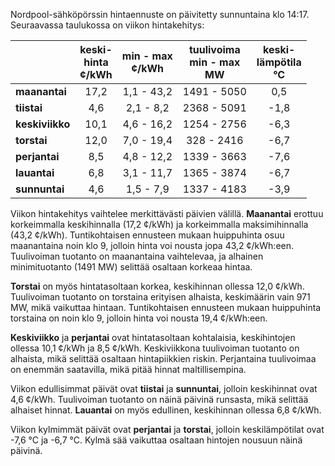 Nordpool-sähköpörssin hintaennuste on päivitetty sunnuntaina klo 14:17. Seuraavassa taulukossa on viikon hintakehitys:

|        | keski-<br>hinta<br>¢/kWh | min - max<br>¢/kWh | tuulivoima<br>min - max<br>MW | keski-<br>lämpötila<br>°C |
|:-------------|:----------------:|:----------------:|:-------------:|:-------------:|
| **maanantai** | 17,2 | 1,1 - 43,2 | 1491 - 5050 | 0,5 |
| **tiistai** | 4,6 | 2,1 - 8,2 | 2368 - 5091 | -1,8 |
| **keskiviikko** | 10,1 | 4,6 - 16,2 | 1254 - 2756 | -6,3 |
| **torstai** | 12,0 | 7,0 - 19,4 | 328 - 2416 | -6,7 |
| **perjantai** | 8,5 | 4,8 - 12,2 | 1339 - 3663 | -7,6 |
| **lauantai** | 6,8 | 3,1 - 11,7 | 1365 - 3874 | -6,7 |
| **sunnuntai** | 4,6 | 1,5 - 7,9 | 1337 - 4183 | -3,9 |

Viikon hintakehitys vaihtelee merkittävästi päivien välillä. **Maanantai** erottuu korkeimmalla keskihinnalla (17,2 ¢/kWh) ja korkeimmalla maksimihinnalla (43,2 ¢/kWh). Tuntikohtaisen ennusteen mukaan huippuhinta osuu maanantaina noin klo 9, jolloin hinta voi nousta jopa 43,2 ¢/kWh:een. Tuulivoiman tuotanto on maanantaina vaihtelevaa, ja alhainen minimituotanto (1491 MW) selittää osaltaan korkeaa hintaa.

**Torstai** on myös hintatasoltaan korkea, keskihinnan ollessa 12,0 ¢/kWh. Tuulivoiman tuotanto on torstaina erityisen alhaista, keskimäärin vain 971 MW, mikä vaikuttaa hintaan. Tuntikohtaisen ennusteen mukaan huippuhinta torstaina on noin klo 9, jolloin hinta voi nousta 19,4 ¢/kWh:een.

**Keskiviikko** ja **perjantai** ovat hintatasoltaan kohtalaisia, keskihintojen ollessa 10,1 ¢/kWh ja 8,5 ¢/kWh. Keskiviikkona tuulivoiman tuotanto on alhaista, mikä selittää osaltaan hintapiikkien riskin. Perjantaina tuulivoimaa on enemmän saatavilla, mikä pitää hinnat maltillisempina.

Viikon edullisimmat päivät ovat **tiistai** ja **sunnuntai**, jolloin keskihinnat ovat 4,6 ¢/kWh. Tuulivoiman tuotanto on näinä päivinä runsasta, mikä selittää alhaiset hinnat. **Lauantai** on myös edullinen, keskihinnan ollessa 6,8 ¢/kWh.

Viikon kylmimmät päivät ovat **perjantai** ja **torstai**, jolloin keskilämpötilat ovat -7,6 °C ja -6,7 °C. Kylmä sää vaikuttaa osaltaan hintojen nousuun näinä päivinä.